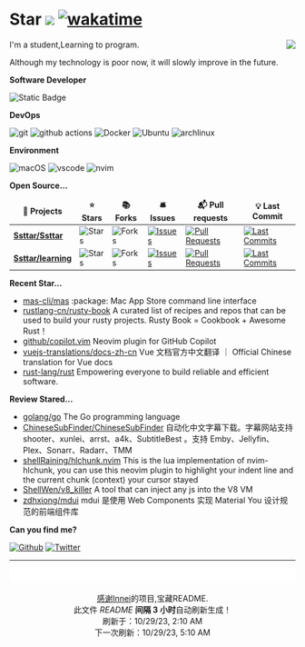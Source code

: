 # Star ![](https://visitor-badge.laobi.icu/badge?page_id=Ssttar.Ssttar) [![wakatime](https://wakatime.com/badge/user/840d21f8-ccf6-4443-ba54-0b5c2549c2e4.svg)](https://wakatime.com/@840d21f8-ccf6-4443-ba54-0b5c2549c2e4)

<picture>
  <source
    srcset="https://github-readme-stats.vercel.app/api?username=Ssttar&show_icons=true&theme=dark"
  />
  <source
    srcset="https://github-readme-stats.vercel.app/api?username=Ssttar&show_icons=true"
    media="(prefers-color-scheme: light), (prefers-color-scheme: no-preference)"
  />
  <img src="https://github-readme-stats.vercel.app/api?username=Ssttar&show_icons=true" align=right />
</picture>

I'm a student,Learning to program.

Although my technology is poor now, it will slowly improve in the future.

**Software Developer**

<p>
 <img alt="Static Badge" src="https://img.shields.io/badge/-clang-ea146?style=flat-square&logo=C&logoColor=white">
 <!-- <img alt="Static Badge" src="https://img.shields.io/badge/-rust-ea7?style=flat-square&logo=rust&logoColor=white"> -->
 <!-- <img alt="Static Badge" src="https://img.shields.io/badge/-go-%2300FFFF?style=flat-square&logo=go&logoColor=white"> -->
</p>

**DevOps**

<p>
  <img alt="git" src="https://img.shields.io/badge/-Git-F05032?style=flat-square&logo=git&logoColor=white" />
  <img alt="github actions"
    src="https://img.shields.io/badge/-Github_Actions-2088FF?style=flat-square&logo=github-actions&logoColor=white" />
  <img alt="Docker" src="https://img.shields.io/badge/-Docker-46a2f1?style=flat-square&logo=docker&logoColor=white" />
  <img alt="Ubuntu" src="https://img.shields.io/badge/-Ubuntu-DB652A?style=flat-square&logo=ubuntu&logoColor=white" />
  <img alt="archlinux" src="https://img.shields.io/badge/-archlinux-1793D1?style=flat-square&logo=ubuntu&logoColor=white" />
</p>

**Environment**

<p>
  <img alt="macOS" src="https://img.shields.io/badge/-macOS-333?style=flat-square&logo=apple&logoColor=white" />
  <img alt="vscode" src="https://img.shields.io/badge/Visual%20Studio%20Code-blue?style=flat-square&logo=visual-studio-code&logoColor=ffffff" />
  <img alt="nvim" src="https://img.shields.io/badge/NeoVim-649047?style=flat-square&logo=neovim&logoColor=ffffff" />
</p>

**Open Source...**

<table><thead align=center><tr border: none;><td><b>🎁 Projects</b></td><td><b>⭐ Stars</b></td><td><b>📚 Forks</b></td><td><b>🛎 Issues</b></td><td><b>📬 Pull requests</b></td><td><b>💡 Last Commit</b></td></tr></thead><tbody><tr><td><a href=https://github.com/Ssttar/Ssttar><b>Ssttar/Ssttar</b></a></td><td><img alt=Stars src="https://img.shields.io/github/stars/Ssttar/Ssttar?style=flat-square&labelColor=343b41"></td><td><img alt=Forks src="https://img.shields.io/github/forks/Ssttar/Ssttar?style=flat-square&labelColor=343b41"></td><td><a href=https://github.com/Ssttar/Ssttar/issues target=_blank><img alt=Issues src="https://img.shields.io/github/issues/Ssttar/Ssttar?style=flat-square&labelColor=343b41"></a></td><td><a href=https://github.com/Ssttar/Ssttar/pulls target=_blank><img alt="Pull Requests"src="https://img.shields.io/github/issues-pr/Ssttar/Ssttar?style=flat-square&labelColor=343b41"></a></td><td><a href=https://github.com/Ssttar/Ssttar/commits target=_blank><img alt="Last Commits"src="https://img.shields.io/github/last-commit/Ssttar/Ssttar?style=flat-square&labelColor=343b41"></a></td></tr><tr><td><a href=https://github.com/Ssttar/learning><b>Ssttar/learning</b></a></td><td><img alt=Stars src="https://img.shields.io/github/stars/Ssttar/learning?style=flat-square&labelColor=343b41"></td><td><img alt=Forks src="https://img.shields.io/github/forks/Ssttar/learning?style=flat-square&labelColor=343b41"></td><td><a href=https://github.com/Ssttar/learning/issues target=_blank><img alt=Issues src="https://img.shields.io/github/issues/Ssttar/learning?style=flat-square&labelColor=343b41"></a></td><td><a href=https://github.com/Ssttar/learning/pulls target=_blank><img alt="Pull Requests"src="https://img.shields.io/github/issues-pr/Ssttar/learning?style=flat-square&labelColor=343b41"></a></td><td><a href=https://github.com/Ssttar/learning/commits target=_blank><img alt="Last Commits"src="https://img.shields.io/github/last-commit/Ssttar/learning?style=flat-square&labelColor=343b41"></a></td></tr></tbody></table>

**Recent Star...**

<ul><li><a href=https://github.com/mas-cli/mas>mas-cli/mas</a><span> :package: Mac App Store command line interface</span></li><li><a href=https://github.com/rustlang-cn/rusty-book>rustlang-cn/rusty-book</a><span> A curated list of recipes and repos that can be used to build your rusty projects. Rusty Book = Cookbook + Awesome Rust！</span></li><li><a href=https://github.com/github/copilot.vim>github/copilot.vim</a><span> Neovim plugin for GitHub Copilot</span></li><li><a href=https://github.com/vuejs-translations/docs-zh-cn>vuejs-translations/docs-zh-cn</a><span> Vue 文档官方中文翻译 ｜ Official Chinese translation for Vue docs</span></li><li><a href=https://github.com/rust-lang/rust>rust-lang/rust</a><span> Empowering everyone to build reliable and efficient software.</span></li></ul>

**Review Stared...**

<ul><li><a href=https://github.com/golang/go>golang/go</a><span> The Go programming language</span></li><li><a href=https://github.com/ChineseSubFinder/ChineseSubFinder>ChineseSubFinder/ChineseSubFinder</a><span> 自动化中文字幕下载。字幕网站支持 shooter、xunlei、arrst、a4k、SubtitleBest 。支持 Emby、Jellyfin、Plex、Sonarr、Radarr、TMM</span></li><li><a href=https://github.com/shellRaining/hlchunk.nvim>shellRaining/hlchunk.nvim</a><span> This is the lua implementation of nvim-hlchunk, you can use this neovim plugin to highlight your indent line and the current chunk (context) your cursor stayed</span></li><li><a href=https://github.com/ShellWen/v8_killer>ShellWen/v8_killer</a><span> A tool that can inject any js into the V8 VM</span></li><li><a href=https://github.com/zdhxiong/mdui>zdhxiong/mdui</a><span> mdui 是使用 Web Components 实现 Material You 设计规范的前端组件库</span></li></ul>

**Can you find me?**

<p><a href="https://github.com/Ssttar" target="_blank"><img alt="Github" src="https://img.shields.io/badge/GitHub-%2312100E.svg?&style=for-the-badge&logo=Github&logoColor=white" /></a> <a href="https://twitter.com/ciLu270171" target="_blank"><img alt="Twitter" src="https://img.shields.io/badge/twitter-%231DA1F2.svg?&style=for-the-badge&logo=twitter&logoColor=white" />

---

<img src="./sponsorkit/sponsors.svg" />

<!-- motto -->
<p align=center>感谢<a href=https://github.com/Innei>Innei</a>的项目,宝藏README.<br>此文件 <i>README</i> <b>间隔 3 小时</b>自动刷新生成！<br>刷新于：10/29/23, 2:10 AM<br>下一次刷新：10/29/23, 5:10 AM</p>
